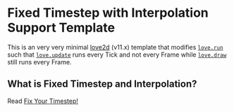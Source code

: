 # Fixed Timestep with Interpolation Support Template

This is an very very minimal [love2d](https://www.love2d.org/) (v11.x) template that modifies [`love.run`](https://www.love2d.org/wiki/love.run) such that [`love.update`](https://www.love2d.org/wiki/love.update) runs every Tick and not every Frame while [`love.draw`](https://www.love2d.org/wiki/love.draw) still runs every Frame.

## What is Fixed Timestep and Interpolation?

Read [Fix Your Timestep!](https://gafferongames.com/post/fix_your_timestep/)
